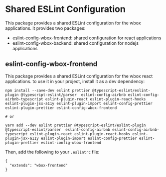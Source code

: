 # Shared ESLint Configuration

This package provides a shared ESLint configuration for the wbox applications. it provides two packages:

- eslint-config-wbox-frontend: shared configuration for react applications
- eslint-config-wbox-backend: shared configuration for nodejs applications

## eslint-config-wbox-frontend

This package provides a shared ESLint configuration for the wbox react applications. to use it in your project, install
it as a dev dependency:

```
npm install --save-dev eslint prettier @typescript-eslint/eslint-plugin @typescript-eslint/parser  eslint-config-airbnb eslint-config-airbnb-typescript eslint-plugin-react eslint-plugin-react-hooks eslint-plugin-jsx-a11y eslint-plugin-import eslint-config-prettier eslint-plugin-prettier eslint-config-wbox-frontend

# or

yarn add --dev eslint prettier @typescript-eslint/eslint-plugin @typescript-eslint/parser  eslint-config-airbnb eslint-config-airbnb-typescript eslint-plugin-react eslint-plugin-react-hooks eslint-plugin-jsx-a11y eslint-plugin-import eslint-config-prettier eslint-plugin-prettier eslint-config-wbox-frontend
```

Then, add the following to your `.eslintrc` file:

```
{
  "extends": "wbox-frontend"
}
```

